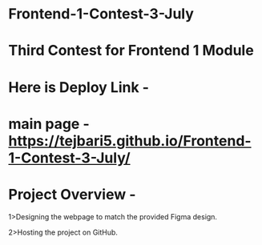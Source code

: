 # Frontend-1-Contest-3-July

# Third Contest for Frontend 1 Module

# Here is Deploy Link - 

# main page - https://tejbari5.github.io/Frontend-1-Contest-3-July/


# Project Overview -

1>Designing the webpage to match the provided Figma design.

2>Hosting the project on GitHub.
